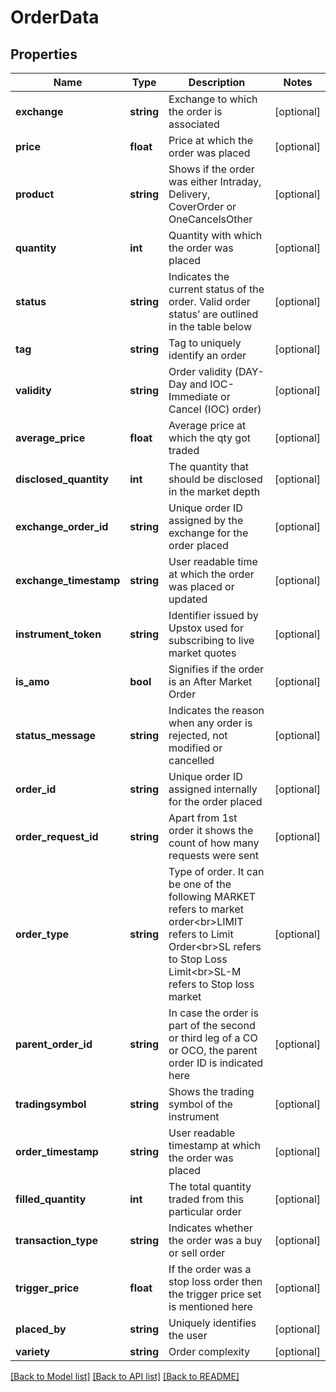 # OrderData

## Properties
Name | Type | Description | Notes
------------ | ------------- | ------------- | -------------
**exchange** | **string** | Exchange to which the order is associated | [optional] 
**price** | **float** | Price at which the order was placed | [optional] 
**product** | **string** | Shows if the order was either Intraday, Delivery, CoverOrder or OneCancelsOther | [optional] 
**quantity** | **int** | Quantity with which the order was placed | [optional] 
**status** | **string** | Indicates the current status of the order. Valid order status’ are outlined in the table below | [optional] 
**tag** | **string** | Tag to uniquely identify an order | [optional] 
**validity** | **string** | Order validity (DAY- Day and IOC- Immediate or Cancel (IOC) order) | [optional] 
**average_price** | **float** | Average price at which the qty got traded | [optional] 
**disclosed_quantity** | **int** | The quantity that should be disclosed in the market depth | [optional] 
**exchange_order_id** | **string** | Unique order ID assigned by the exchange for the order placed | [optional] 
**exchange_timestamp** | **string** | User readable time at which the order was placed or updated | [optional] 
**instrument_token** | **string** | Identifier issued by Upstox used for subscribing to live market quotes | [optional] 
**is_amo** | **bool** | Signifies if the order is an After Market Order | [optional] 
**status_message** | **string** | Indicates the reason when any order is rejected, not modified or cancelled | [optional] 
**order_id** | **string** | Unique order ID assigned internally for the order placed | [optional] 
**order_request_id** | **string** | Apart from 1st order it shows the count of how many requests were sent | [optional] 
**order_type** | **string** | Type of order. It can be one of the following MARKET refers to market order&lt;br&gt;LIMIT refers to Limit Order&lt;br&gt;SL refers to Stop Loss Limit&lt;br&gt;SL-M refers to Stop loss market | [optional] 
**parent_order_id** | **string** | In case the order is part of the second or third leg of a CO or OCO, the parent order ID is indicated here | [optional] 
**tradingsymbol** | **string** | Shows the trading symbol of the instrument | [optional] 
**order_timestamp** | **string** | User readable timestamp at which the order was placed | [optional] 
**filled_quantity** | **int** | The total quantity traded from this particular order | [optional] 
**transaction_type** | **string** | Indicates whether the order was a buy or sell order | [optional] 
**trigger_price** | **float** | If the order was a stop loss order then the trigger price set is mentioned here | [optional] 
**placed_by** | **string** | Uniquely identifies the user | [optional] 
**variety** | **string** | Order complexity | [optional] 

[[Back to Model list]](../../README.md#documentation-for-models) [[Back to API list]](../../README.md#documentation-for-api-endpoints) [[Back to README]](../../README.md)


